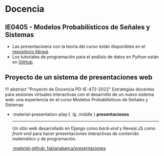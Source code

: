# Docencia

## IE0405 - Modelos Probabilísticos de Señales y Sistemas

- Las presentacioens con la teoría del curso están disponibles en el [repositorio Kérwá](https://kerwa.ucr.ac.cr/handle/10669/83895).
- Los tutoriales de programación para el análisis de datos en Python están en [GitHub](https://github.com/fabianabarca/python).

## Proyecto de un sistema de presentaciones web

!!! abstract "Proyecto de Docencia PD-IE-472-2022"
    Estrategias docentes para sesiones virtuales interactivas con el desarrollo de un nuevo sistema web: una experiencia en el curso Modelos Probabilísticos de Señales y Sistemas

<div class="grid cards" markdown>

-  :material-presentation-play:{ .lg .middle } **presentaciones**
    
    ---
    
    Un sitio web desarrollado en Django como *back-end* y Reveal.JS como *front-end* para hacer presentaciones interactivas de contenido matemático y de programación.

    [:material-github: fabianabarca/presentaciones](https://github.com/fabianabarca/presentaciones)

</div>
